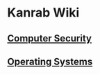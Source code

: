 # Kanrab Wiki

## [Computer Security](./Topics/Computer-Security/Computer-Security-Topics.md)
## [Operating Systems](./Topics/Operating-Systems/Operating-Systems-Topics.md)
